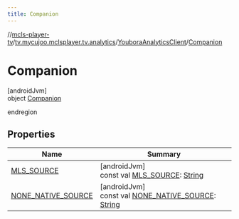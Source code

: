 ```yaml
---
title: Companion
---
```

//[mcls-player-tv](../../../../index.html)/[tv.mycujoo.mclsplayer.tv.analytics](../../index.html)/[YouboraAnalyticsClient](../index.html)/[Companion](index.html)



# Companion



[androidJvm]\
object [Companion](index.html)

endregion



## Properties


| Name | Summary |
|---|---|
| [MLS_SOURCE](-m-l-s_-s-o-u-r-c-e.html) | [androidJvm]<br>const val [MLS_SOURCE](-m-l-s_-s-o-u-r-c-e.html): [String](https://kotlinlang.org/api/latest/jvm/stdlib/kotlin/-string/index.html) |
| [NONE_NATIVE_SOURCE](-n-o-n-e_-n-a-t-i-v-e_-s-o-u-r-c-e.html) | [androidJvm]<br>const val [NONE_NATIVE_SOURCE](-n-o-n-e_-n-a-t-i-v-e_-s-o-u-r-c-e.html): [String](https://kotlinlang.org/api/latest/jvm/stdlib/kotlin/-string/index.html) |

